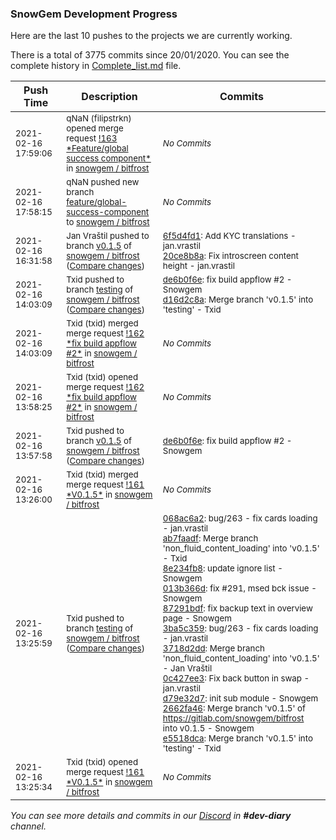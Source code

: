 
### SnowGem Development Progress

Here are the last 10 pushes to the projects we are currently working.

There is a total of 3775 commits since 20/01/2020. You can see the complete history in
 [Complete_list.md](Complete_list.md) file.

| Push Time | Description | Commits |
| --- | --- | --- |
| <sub>2021-02-16 17:59:06</sub> | <sub>qNaN (filipstrkn) opened merge request [\!163 \*Feature/global success component\*](https://gitlab.com/snowgem/bitfrost/-/merge_requests/163) in [snowgem / bitfrost](https://gitlab.com/snowgem/bitfrost)</sub> | <sub>_No Commits_</sub> |
| <sub>2021-02-16 17:58:15</sub> | <sub>qNaN pushed new branch [feature/global\-success\-component](https://gitlab.com/snowgem/bitfrost/commits/feature/global-success-component) to [snowgem / bitfrost](https://gitlab.com/snowgem/bitfrost)</sub> | <sub>_No Commits_</sub> |
| <sub>2021-02-16 16:31:58</sub> | <sub>Jan Vraštil pushed to branch [v0\.1\.5](https://gitlab.com/snowgem/bitfrost/commits/v0.1.5) of [snowgem / bitfrost](https://gitlab.com/snowgem/bitfrost) ([Compare changes](https://gitlab.com/snowgem/bitfrost/compare/de6b0f6e7aa54ffee23a527da6108ac9eed98784...20ce8b8ad00d3cc1545aa7d6c9c47a0572295be2))</sub> | <sub>[6f5d4fd1](https://gitlab.com/snowgem/bitfrost/-/commit/6f5d4fd1601e54e74138fcc0c21ff1bf5f2c0f89): Add KYC translations - jan.vrastil<br>[20ce8b8a](https://gitlab.com/snowgem/bitfrost/-/commit/20ce8b8ad00d3cc1545aa7d6c9c47a0572295be2): Fix introscreen content height - jan.vrastil</sub> |
| <sub>2021-02-16 14:03:09</sub> | <sub>Txid pushed to branch [testing](https://gitlab.com/snowgem/bitfrost/commits/testing) of [snowgem / bitfrost](https://gitlab.com/snowgem/bitfrost) ([Compare changes](https://gitlab.com/snowgem/bitfrost/compare/e5518dcabe51aecd62f66435fd6ce0b3ad5c2cdc...d16d2c8a2236de5f8ecff9c39940cb288ab912e9))</sub> | <sub>[de6b0f6e](https://gitlab.com/snowgem/bitfrost/-/commit/de6b0f6e7aa54ffee23a527da6108ac9eed98784): fix build appflow #2 - Snowgem<br>[d16d2c8a](https://gitlab.com/snowgem/bitfrost/-/commit/d16d2c8a2236de5f8ecff9c39940cb288ab912e9): Merge branch 'v0.1.5' into 'testing' - Txid</sub> |
| <sub>2021-02-16 14:03:09</sub> | <sub>Txid (txid) merged merge request [\!162 \*fix build appflow \#2\*](https://gitlab.com/snowgem/bitfrost/-/merge_requests/162) in [snowgem / bitfrost](https://gitlab.com/snowgem/bitfrost)</sub> | <sub>_No Commits_</sub> |
| <sub>2021-02-16 13:58:25</sub> | <sub>Txid (txid) opened merge request [\!162 \*fix build appflow \#2\*](https://gitlab.com/snowgem/bitfrost/-/merge_requests/162) in [snowgem / bitfrost](https://gitlab.com/snowgem/bitfrost)</sub> | <sub>_No Commits_</sub> |
| <sub>2021-02-16 13:57:58</sub> | <sub>Txid pushed to branch [v0\.1\.5](https://gitlab.com/snowgem/bitfrost/commits/v0.1.5) of [snowgem / bitfrost](https://gitlab.com/snowgem/bitfrost) ([Compare changes](https://gitlab.com/snowgem/bitfrost/compare/2662fa46525d2228c654436fbc779322524d0df5...de6b0f6e7aa54ffee23a527da6108ac9eed98784))</sub> | <sub>[de6b0f6e](https://gitlab.com/snowgem/bitfrost/-/commit/de6b0f6e7aa54ffee23a527da6108ac9eed98784): fix build appflow #2 - Snowgem</sub> |
| <sub>2021-02-16 13:26:00</sub> | <sub>Txid (txid) merged merge request [\!161 \*V0\.1\.5\*](https://gitlab.com/snowgem/bitfrost/-/merge_requests/161) in [snowgem / bitfrost](https://gitlab.com/snowgem/bitfrost)</sub> | <sub>_No Commits_</sub> |
| <sub>2021-02-16 13:25:59</sub> | <sub>Txid pushed to branch [testing](https://gitlab.com/snowgem/bitfrost/commits/testing) of [snowgem / bitfrost](https://gitlab.com/snowgem/bitfrost) ([Compare changes](https://gitlab.com/snowgem/bitfrost/compare/ce9e000ea36bf0b5fa429d1e928414283d6178c9...e5518dcabe51aecd62f66435fd6ce0b3ad5c2cdc))</sub> | <sub>[068ac6a2](https://gitlab.com/snowgem/bitfrost/-/commit/068ac6a266393f24c3f51544fa8aa0ce75069d4b): bug/263 - fix cards loading - jan.vrastil<br>[ab7faadf](https://gitlab.com/snowgem/bitfrost/-/commit/ab7faadf8c5bb28407a3608bed40b1a3a0179168): Merge branch 'non_fluid_content_loading' into 'v0.1.5' - Txid<br>[8e234fb8](https://gitlab.com/snowgem/bitfrost/-/commit/8e234fb811b48e5be19c25dfd50c3b2436436275): update ignore list - Snowgem<br>[013b366d](https://gitlab.com/snowgem/bitfrost/-/commit/013b366d037ca471b006a3e2d0a42076c387c44e): fix #291, msed bck issue - Snowgem<br>[87291bdf](https://gitlab.com/snowgem/bitfrost/-/commit/87291bdf8d48755d5bebf2514b9ac6c6764107ad): fix backup text in overview page - Snowgem<br>[3ba5c359](https://gitlab.com/snowgem/bitfrost/-/commit/3ba5c35952b5488cea9892113f90f3ed37ca7b67): bug/263 - fix cards loading - jan.vrastil<br>[3718d2dd](https://gitlab.com/snowgem/bitfrost/-/commit/3718d2dda6a6cb891e6fd7982764dda3440f4387): Merge branch 'non_fluid_content_loading' into 'v0.1.5' - Jan Vraštil<br>[0c427ee3](https://gitlab.com/snowgem/bitfrost/-/commit/0c427ee3bc11a8af7c2ad5cf40d792822897d16a): Fix back button in swap - jan.vrastil<br>[d79e32d7](https://gitlab.com/snowgem/bitfrost/-/commit/d79e32d7a29cbd955810b2b06393bf6a63f9c759): init sub module - Snowgem<br>[2662fa46](https://gitlab.com/snowgem/bitfrost/-/commit/2662fa46525d2228c654436fbc779322524d0df5): Merge branch 'v0.1.5' of https://gitlab.com/snowgem/bitfrost into v0.1.5 - Snowgem<br>[e5518dca](https://gitlab.com/snowgem/bitfrost/-/commit/e5518dcabe51aecd62f66435fd6ce0b3ad5c2cdc): Merge branch 'v0.1.5' into 'testing' - Txid</sub> |
| <sub>2021-02-16 13:25:34</sub> | <sub>Txid (txid) opened merge request [\!161 \*V0\.1\.5\*](https://gitlab.com/snowgem/bitfrost/-/merge_requests/161) in [snowgem / bitfrost](https://gitlab.com/snowgem/bitfrost)</sub> | <sub>_No Commits_</sub> |

_You can see more details and commits in our [Discord](https://discord.gg/zumGnbg) in **#dev-diary** channel._
